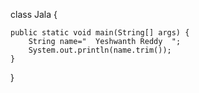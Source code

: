 class Jala {
	
	public static void main(String[] args) {
		String name="  Yeshwanth Reddy  ";
		System.out.println(name.trim());
	}
}
